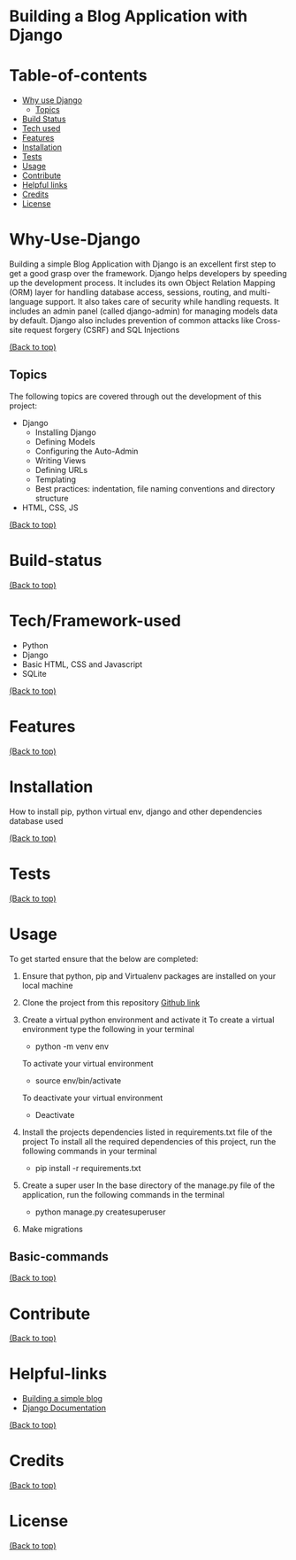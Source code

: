 <!-- This is a brief summary of the main purpose of the project-->

# Building a Blog Application with Django

<!--Why this project was created, reason for pursuing and the why the decision to do it-->

<!--Table of contents-->

# Table-of-contents

- [Why use Django](#Why-Use-Django)
  - [Topics](#Topics)
- [Build Status](#Build-status)
- [Tech used](#Tech/Framework-used)
- [Features](#Features)
- [Installation](#Installation)
- [Tests](#Tests)
- [Usage](#Usage)
- [Contribute](#Contribute)
- [Helpful links](#Helpful-links)
- [Credits](#Credits)
- [License](#License)

# Why-Use-Django

Building a simple Blog Application with Django is an excellent first step to get a good grasp over
the framework.
Django helps developers by speeding up the development process. It includes its own Object Relation Mapping (ORM) layer for handling database access, sessions, routing, and multi-language support. It also takes care of security while handling requests. It includes an admin panel (called django-admin) for managing models data by default.
Django also includes prevention of common attacks like Cross-site request forgery (CSRF) and SQL Injections

[(Back to top)](#table-of-contents)

## Topics

The following topics are covered through out the development of this project:

- Django
  - Installing Django
  - Defining Models
  - Configuring the Auto-Admin
  - Writing Views
  - Defining URLs
  - Templating
  - Best practices: indentation, file naming conventions and directory structure
- HTML, CSS, JS

[(Back to top)](#table-of-contents)

<!--Explain current build status of the project, if there is a bug or error to be addressed-->

# Build-status

[(Back to top)](#table-of-contents)

<!--Helps reader know the tech stach they should be familiar with-->

# Tech/Framework-used

- Python
- Django
- Basic HTML, CSS and Javascript
- SQLite

[(Back to top)](#table-of-contents)

<!--extra features done in this project, to make it stand out from the rest-->

# Features

[(Back to top)](#table-of-contents)

<!--Lists  installation and configuration details needed-->

# Installation

How to install pip, python virtual env, django and other dependencies
database used

[(Back to top)](#table-of-contents)

<!--This is the section where you mention all the different tests that can be performed with code examples-->

# Tests

[(Back to top)](#table-of-contents)

 <!--A step-by-step guide-->

# Usage

To get started ensure that the below are completed:

1. Ensure that python, pip and Virtualenv packages are installed on your local machine

2. Clone the project from this repository
   [Github link](https://github.com/jkuatdsc/dsc-blog.git)

3. Create a virtual python environment and activate it
   To create a virtual environment type the following in your terminal

   - python -m venv env

   To activate your virtual environment

   - source env/bin/activate

   To deactivate your virtual environment

   - Deactivate

4. Install the projects dependencies listed in requirements.txt file of the project
   To install all the required dependencies of this project, run the following commands in your terminal

   - pip install -r requirements.txt

5. Create a super user
   In the base directory of the manage.py file of the application, run the following commands in the terminal

   - python manage.py createsuperuser

6. Make migrations

## Basic-commands

[(Back to top)](#table-of-contents)

<!--A guideline on how to contribute-->

# Contribute

[(Back to top)](#table-of-contents)

<!--Mention any links/repos which helped you or inspired you to build this project.-->

# Helpful-links

- [Building a simple blog](https://djangocentral.com/building-a-blog-application-with-django/)
- [Django Documentation](https://docs.djangoproject.com/en/3.2/)

[(Back to top)](#table-of-contents)

# Credits

[(Back to top)](#table-of-contents)

# License

[(Back to top)](#table-of-contents)
